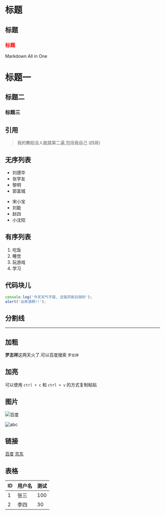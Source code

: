 <h1>标题</h1>
<h2>标题</h2>
<h3 style="color:red">标题</h3>
Markdown All in One

# 标题一
## 标题二
### 标题三


## 引用
> 我的舞蹈没人能跳第二遍,包括我自己 (四哥)

## 无序列表
* 刘德华
* 张学友
* 黎明
* 郭富城
- 宋小宝
- 刘能
- 赵四
- 小沈阳

## 有序列表
1. 吃饭
2. 睡觉
3. 玩游戏
4. 学习

## 代码块儿
```js
console.log('今天天气不错, 还挺风和日丽的');
alert('出来浪啊!!');
```

## 分割线
---

## 加粗
**罗志祥**这两天火了.可以百度搜索 `罗志祥`

## 加亮
可以使用 `ctrl + c` 和 `ctrl + v` 的方式复制粘贴

## 图片
![百度](https://www.baidu.com/img/bd_logo1.png)

![abc](./abc.jpg)

## 链接
[百度](http://www.baidu.com)
[京东](http://www.jd.com)

## 表格
ID | 用户名 | 测试
---|---|---
1 | 张三 | 100
2 | 李四 | 30









